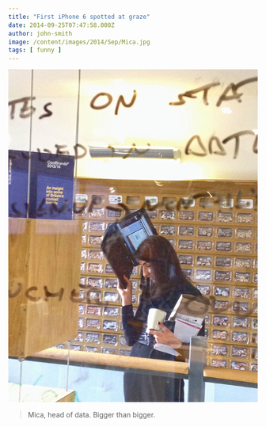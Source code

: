 ```yaml
---
title: "First iPhone 6 spotted at graze"
date: 2014-09-25T07:47:58.000Z
author: john-smith
image: /content/images/2014/Sep/Mica.jpg
tags: [ funny ]
---
```


![Mica, head of data](/content/images/2014/Sep/Mica.jpg)
>Mica, head of  data. Bigger than bigger.
